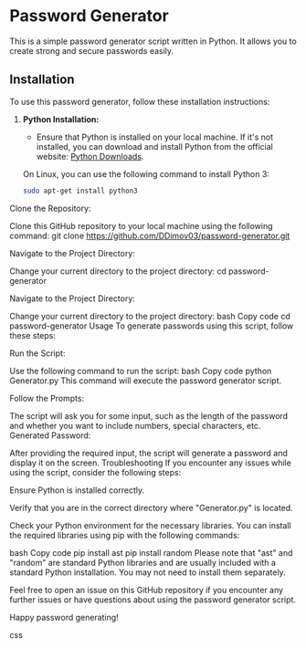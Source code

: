 # Password Generator

This is a simple password generator script written in Python. It allows you to create strong and secure passwords easily.

## Installation

To use this password generator, follow these installation instructions:

1. **Python Installation:**
   - Ensure that Python is installed on your local machine. If it's not installed, you can download and install Python from the official website: [Python Downloads](https://www.python.org/downloads/).

   On Linux, you can use the following command to install Python 3:

   ```bash
   sudo apt-get install python3

Clone the Repository:

Clone this GitHub repository to your local machine using the following command:
git clone https://github.com/DDimov03/password-generator.git

Navigate to the Project Directory:

Change your current directory to the project directory:
cd password-generator

Navigate to the Project Directory:

Change your current directory to the project directory:
bash
Copy code
cd password-generator
Usage
To generate passwords using this script, follow these steps:

Run the Script:

Use the following command to run the script:
bash
Copy code
python Generator.py
This command will execute the password generator script.

Follow the Prompts:

The script will ask you for some input, such as the length of the password and whether you want to include numbers, special characters, etc.
Generated Password:

After providing the required input, the script will generate a password and display it on the screen.
Troubleshooting
If you encounter any issues while using the script, consider the following steps:

Ensure Python is installed correctly.

Verify that you are in the correct directory where "Generator.py" is located.

Check your Python environment for the necessary libraries. You can install the required libraries using pip with the following commands:

bash
Copy code
pip install ast
pip install random
Please note that "ast" and "random" are standard Python libraries and are usually included with a standard Python installation. You may not need to install them separately.

Feel free to open an issue on this GitHub repository if you encounter any further issues or have questions about using the password generator script.

Happy password generating!

css

